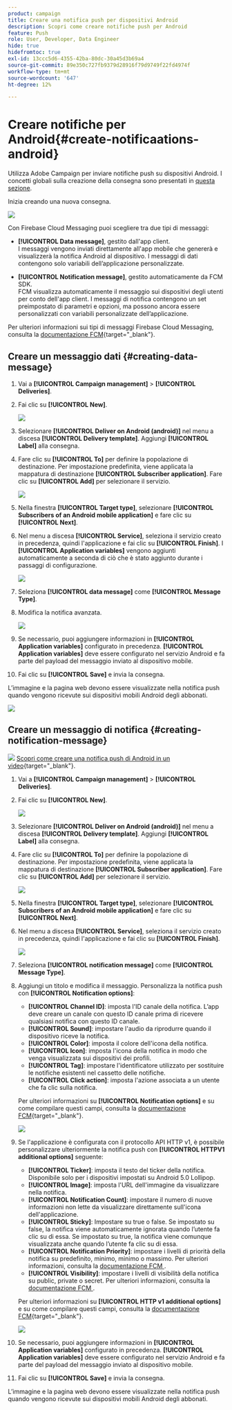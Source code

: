 ```yaml
---
product: campaign
title: Creare una notifica push per dispositivi Android
description: Scopri come creare notifiche push per Android
feature: Push
role: User, Developer, Data Engineer
hide: true
hidefromtoc: true
exl-id: 13ccc5d6-4355-42ba-80dc-30a45d3b69a4
source-git-commit: 89e350c727fb9379d28916f79d9749f22fd4974f
workflow-type: tm+mt
source-wordcount: '647'
ht-degree: 12%

---
```


# Creare notifiche per Android{#create-notificaations-android}

Utilizza Adobe Campaign per inviare notifiche push su dispositivi Android. I concetti globali sulla creazione della consegna sono presentati in [questa sezione](steps-about-delivery-creation-steps.md).

Inizia creando una nuova consegna.

![](assets/nmac_delivery_1.png)

Con Firebase Cloud Messaging puoi scegliere tra due tipi di messaggi:

* **[!UICONTROL Data message]**, gestito dall&#39;app client.
  <br>I messaggi vengono inviati direttamente all&#39;app mobile che genererà e visualizzerà la notifica Android al dispositivo. I messaggi di dati contengono solo variabili dell’applicazione personalizzate.

* **[!UICONTROL Notification message]**, gestito automaticamente da FCM SDK.
  <br> FCM visualizza automaticamente il messaggio sui dispositivi degli utenti per conto dell&#39;app client. I messaggi di notifica contengono un set preimpostato di parametri e opzioni, ma possono ancora essere personalizzati con variabili personalizzate dell’applicazione.

Per ulteriori informazioni sui tipi di messaggi Firebase Cloud Messaging, consulta la [documentazione FCM](https://firebase.google.com/docs/cloud-messaging/concept-options#notifications_and_data_messages){target="_blank"}.


## Creare un messaggio dati {#creating-data-message}

1. Vai a **[!UICONTROL Campaign management]** > **[!UICONTROL Deliveries]**.

1. Fai clic su **[!UICONTROL New]**.

   ![](assets/nmac_android_3.png)

1. Selezionare **[!UICONTROL Deliver on Android (android)]** nel menu a discesa **[!UICONTROL Delivery template]**. Aggiungi **[!UICONTROL Label]** alla consegna.

1. Fare clic su **[!UICONTROL To]** per definire la popolazione di destinazione. Per impostazione predefinita, viene applicata la mappatura di destinazione **[!UICONTROL Subscriber application]**. Fare clic su **[!UICONTROL Add]** per selezionare il servizio.

   ![](assets/nmac_android_7.png)

1. Nella finestra **[!UICONTROL Target type]**, selezionare **[!UICONTROL Subscribers of an Android mobile application]** e fare clic su **[!UICONTROL Next]**.

1. Nel menu a discesa **[!UICONTROL Service]**, seleziona il servizio creato in precedenza, quindi l&#39;applicazione e fai clic su **[!UICONTROL Finish]**.
I **[!UICONTROL Application variables]** vengono aggiunti automaticamente a seconda di ciò che è stato aggiunto durante i passaggi di configurazione.

   ![](assets/nmac_android_6.png)

1. Seleziona **[!UICONTROL data message]** come **[!UICONTROL Message Type]**.

1. Modifica la notifica avanzata.

   ![](assets/nmac_android_5.png)

1. Se necessario, puoi aggiungere informazioni in **[!UICONTROL Application variables]** configurato in precedenza. **[!UICONTROL Application variables]** deve essere configurato nel servizio Android e fa parte del payload del messaggio inviato al dispositivo mobile.

1. Fai clic su **[!UICONTROL Save]** e invia la consegna.

L’immagine e la pagina web devono essere visualizzate nella notifica push quando vengono ricevute sui dispositivi mobili Android degli abbonati.

![](assets/nmac_android_4.png)

## Creare un messaggio di notifica {#creating-notification-message}

![](assets/do-not-localize/how-to-video.png) [Scopri come creare una notifica push di Android in un video](https://experienceleague.adobe.com/docs/campaign-classic-learn/getting-started-with-push-notifications-for-android/configuring-and-sending-push-notifications.html#additional-resources){target="_blank"}.

1. Vai a **[!UICONTROL Campaign management]** > **[!UICONTROL Deliveries]**.

1. Fai clic su **[!UICONTROL New]**.

   ![](assets/nmac_android_3.png)

1. Selezionare **[!UICONTROL Deliver on Android (android)]** nel menu a discesa **[!UICONTROL Delivery template]**. Aggiungi **[!UICONTROL Label]** alla consegna.

1. Fare clic su **[!UICONTROL To]** per definire la popolazione di destinazione. Per impostazione predefinita, viene applicata la mappatura di destinazione **[!UICONTROL Subscriber application]**. Fare clic su **[!UICONTROL Add]** per selezionare il servizio.

   ![](assets/nmac_android_7.png)

1. Nella finestra **[!UICONTROL Target type]**, selezionare **[!UICONTROL Subscribers of an Android mobile application]** e fare clic su **[!UICONTROL Next]**.

1. Nel menu a discesa **[!UICONTROL Service]**, seleziona il servizio creato in precedenza, quindi l&#39;applicazione e fai clic su **[!UICONTROL Finish]**.

   ![](assets/nmac_android_6.png)

1. Seleziona **[!UICONTROL notification message]** come **[!UICONTROL Message Type]**.

1. Aggiungi un titolo e modifica il messaggio. Personalizza la notifica push con **[!UICONTROL Notification options]**:

   * **[!UICONTROL Channel ID]**: imposta l&#39;ID canale della notifica. L’app deve creare un canale con questo ID canale prima di ricevere qualsiasi notifica con questo ID canale.
   * **[!UICONTROL Sound]**: impostare l&#39;audio da riprodurre quando il dispositivo riceve la notifica.
   * **[!UICONTROL Color]**: imposta il colore dell&#39;icona della notifica.
   * **[!UICONTROL Icon]**: imposta l&#39;icona della notifica in modo che venga visualizzata sui dispositivi dei profili.
   * **[!UICONTROL Tag]**: impostare l&#39;identificatore utilizzato per sostituire le notifiche esistenti nel cassetto delle notifiche.
   * **[!UICONTROL Click action]**: imposta l&#39;azione associata a un utente che fa clic sulla notifica.

   Per ulteriori informazioni su **[!UICONTROL Notification options]** e su come compilare questi campi, consulta la [documentazione FCM](https://firebase.google.com/docs/reference/fcm/rest/v1/projects.messages#androidnotification){target="_blank"}.

   ![](assets/nmac_android_8.png)

1. Se l&#39;applicazione è configurata con il protocollo API HTTP v1, è possibile personalizzare ulteriormente la notifica push con **[!UICONTROL HTTPV1 additional options]** seguente:

   * **[!UICONTROL Ticker]**: imposta il testo del ticker della notifica. Disponibile solo per i dispositivi impostati su Android 5.0 Lollipop.
   * **[!UICONTROL Image]**: imposta l&#39;URL dell&#39;immagine da visualizzare nella notifica.
   * **[!UICONTROL Notification Count]**: impostare il numero di nuove informazioni non lette da visualizzare direttamente sull&#39;icona dell&#39;applicazione.
   * **[!UICONTROL Sticky]**: Impostare su true o false. Se impostato su false, la notifica viene automaticamente ignorata quando l’utente fa clic su di essa. Se impostato su true, la notifica viene comunque visualizzata anche quando l’utente fa clic su di essa.
   * **[!UICONTROL Notification Priority]**: impostare i livelli di priorità della notifica su predefinito, minimo, minimo o massimo. Per ulteriori informazioni, consulta la [documentazione FCM ](https://firebase.google.com/docs/reference/fcm/rest/v1/projects.messages#NotificationPriority).
   * **[!UICONTROL Visibility]**: impostare i livelli di visibilità della notifica su public, private o secret. Per ulteriori informazioni, consulta la [documentazione FCM ](https://firebase.google.com/docs/reference/fcm/rest/v1/projects.messages#visibility).

   Per ulteriori informazioni su **[!UICONTROL HTTP v1 additional options]** e su come compilare questi campi, consulta la [documentazione FCM](https://firebase.google.com/docs/reference/fcm/rest/v1/projects.messages#androidnotification){target="_blank"}.

   ![](assets/nmac_android_9.png)

1. Se necessario, puoi aggiungere informazioni in **[!UICONTROL Application variables]** configurato in precedenza. **[!UICONTROL Application variables]** deve essere configurato nel servizio Android e fa parte del payload del messaggio inviato al dispositivo mobile.

1. Fai clic su **[!UICONTROL Save]** e invia la consegna.

L’immagine e la pagina web devono essere visualizzate nella notifica push quando vengono ricevute sui dispositivi mobili Android degli abbonati.
